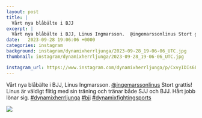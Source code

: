 ```yaml
---
layout: post
title: |
  Vårt nya blåbälte i BJJ
excerpt: |
  Vårt nya blåbälte i BJJ, Linus Ingmarsson.  @ingemarssonlinus Stort grattis! Linus är väldigt flitig med sin träning och tränar både SJJ och BJJ. Hårt jobb lönar sig.   
date:   2023-09-28 19:06:06 +0000
categories: instagram
background: instagram/dynamixherrljunga/2023-09-28_19-06-06_UTC.jpg
thumbnail: instagram/dynamixherrljunga/2023-09-28_19-06-06_UTC.jpg

instagram_url: https://www.instagram.com/dynamixherrljunga/p/CxvyIDIs6Lg
---
```

Vårt nya blåbälte i BJJ, Linus Ingmarsson.  [@ingemarssonlinus](https://www.instagram.com/ingemarssonlinus/) Stort grattis! Linus är väldigt flitig med sin träning och tränar både SJJ och BJJ. Hårt jobb lönar sig. [#dynamixherrljunga](https://www.instagram.com/explore/tags/dynamixherrljunga/) [#bjj](https://www.instagram.com/explore/tags/bjj/) [#dynamixfightingsports](https://www.instagram.com/explore/tags/dynamixfightingsports/)



<img src='{{ site.baseurl }}/instagram/dynamixherrljunga/2023-09-28_19-06-06_UTC.jpg' class='img-fluid' />
